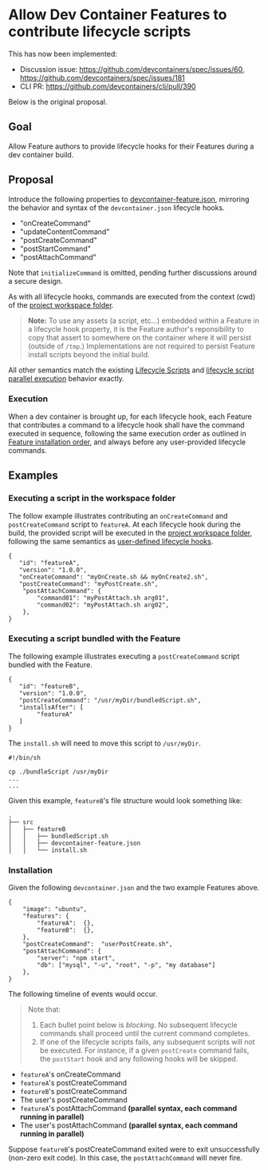 # Allow Dev Container Features to contribute lifecycle scripts

This has now been implemented:
* Discussion issue: https://github.com/devcontainers/spec/issues/60, https://github.com/devcontainers/spec/issues/181
* CLI PR: https://github.com/devcontainers/cli/pull/390

Below is the original proposal.

## Goal

Allow Feature authors to provide lifecycle hooks for their Features during a dev container build.

## Proposal

Introduce the following properties to [devcontainer-feature.json](https://containers.dev/implementors/features/#devcontainer-feature-json-properties), mirroring the behavior and syntax of the `devcontainer.json` lifecycle hooks.

- "onCreateCommand"
- "updateContentCommand"
- "postCreateCommand"
- "postStartCommand"
- "postAttachCommand"

Note that `initializeCommand` is omitted, pending further discussions around a secure design.

As with all lifecycle hooks, commands are executed from the context (cwd) of the [project workspace folder](https://containers.dev/implementors/spec/#project-workspace-folder). 

> **Note:** To use any assets (a script, etc...) embedded within a Feature in a lifecycle hook property, it is the Feature author's reponsibility to copy that assert to somewhere on the container where it will persist (outside of `/tmp`.) Implementations are not required to persist Feature install scripts beyond the initial build.

All other semantics match the existing [Lifecycle Scripts](https://containers.dev/implementors/json_reference/#lifecycle-scripts) and [lifecycle script parallel execution](https://containers.dev/implementors/spec/#parallel-exec) behavior exactly.

###  Execution

When a dev container is brought up, for each lifecycle hook, each Feature that contributes a command to a lifecycle hook shall have the command executed in sequence, following the same execution order as outlined in [Feature installation order](https://containers.dev/implementors/features/#installation-order), and always before any user-provided lifecycle commands.

## Examples


### Executing a script in the workspace folder

The follow example illustrates contributing an `onCreateCommand` and `postCreateCommand` script to `featureA`.  At each lifecycle hook during the build, the provided script will be executed in the [project workspace folder](https://containers.dev/implementors/spec/#project-workspace-folder), following the same semantics as [user-defined lifecycle hooks](https://containers.dev/implementors/json_reference/#lifecycle-scripts).

```jsonc
{
   "id": "featureA",
   "version": "1.0.0",
   "onCreateCommand": "myOnCreate.sh && myOnCreate2.sh",
   "postCreateCommand": "myPostCreate.sh",
    "postAttachCommand": {
        "command01": "myPostAttach.sh arg01",
        "command02": "myPostAttach.sh arg02",
    },
}

```

### Executing a script bundled with the Feature

The following example illustrates executing a `postCreateCommand` script bundled with the Feature.

```jsonc
{
   "id": "featureB",
   "version": "1.0.0",
   "postCreateCommand": "/usr/myDir/bundledScript.sh",
   "installsAfter": [
        "featureA"
   ]
}
```

The `install.sh` will need to move this script to `/usr/myDir`.

```
#!/bin/sh

cp ./bundleScript /usr/myDir
...
...
```

Given this example, `featureB`'s file structure would look something like:

```
.
├── src
│   ├── featureB
│   │   ├── bundledScript.sh
│   │   ├── devcontainer-feature.json
│   │   └── install.sh
```

### Installation

Given the following `devcontainer.json` and the two example Features above.

```jsonc
{
    "image": "ubuntu",
    "features": {
        "featureA":  {},
        "featureB":  {},
    },
    "postCreateCommand":  "userPostCreate.sh",
    "postAttachCommand": {
        "server": "npm start",
        "db": ["mysql", "-u", "root", "-p", "my database"]
    },
}
```

The following timeline of events would occur. 

> Note that:
>
>1. Each bullet point below is _blocking_. No subsequent lifecycle commands shall proceed until the current command completes.
> 2.  If one of the lifecycle scripts fails, any subsequent scripts will not be executed. For instance, if a given `postCreate` command fails, the `postStart` hook and any following hooks will be skipped.
>

- `featureA`'s onCreateCommand
- `featureA`'s postCreateCommand 
- `featureB`'s postCreateCommand
-  The user's postCreateCommand
- `featureA`'s postAttachCommand **(parallel syntax, each command running in parallel)**
-  The user's postAttachCommand **(parallel syntax, each command running in parallel)**

Suppose `featureB`'s postCreateCommand exited were to exit unsuccessfully (non-zero exit code).  In this case, the `postAttachCommand` will never fire.
